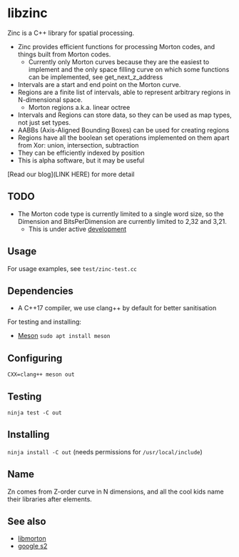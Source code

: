 # libzinc

Zinc is a C++ library for spatial processing.
 - Zinc provides efficient functions for processing Morton codes, and things built from Morton codes.
   - Currently only Morton curves because they are the easiest to implement and the only space filling curve on which some functions can be implemented, see get_next_z_address
 - Intervals are a start and end point on the Morton curve.
 - Regions are a finite list of intervals, able to represent arbitrary regions in N-dimensional space.
   - Morton regions a.k.a. linear octree
 - Intervals and Regions can store data, so they can be used as map types, not just set types.
 - AABBs (Axis-Aligned Bounding Boxes) can be used for creating regions
 - Regions have all the boolean set operations implemented on them apart from Xor: union, intersection, subtraction
 - They can be efficiently indexed by position
 - This is alpha software, but it may be useful

[Read our blog](LINK HERE) for more detail

## TODO

 - The Morton code type is currently limited to a single word size, so the Dimension and BitsPerDimension are currently limited to 2,32 and 3,21.
   - This is under active [development](https://github.com/paddygord/bitarray)

## Usage

For usage examples, see `test/zinc-test.cc`

## Dependencies

 - A C++17 compiler, we use clang++ by default for better sanitisation

For testing and installing:
 - [Meson](https://mesonbuild.com/) `sudo apt install meson`

## Configuring

`CXX=clang++ meson out`

## Testing

`ninja test -C out`

## Installing

`ninja install -C out` (needs permissions for `/usr/local/include`)

## Name

Zn comes from Z-order curve in N dimensions, and all the cool kids name their libraries after elements.

## See also

 - [libmorton](https://github.com/Forceflow/libmorton)
 - [google s2](https://github.com/google/s2geometry)
